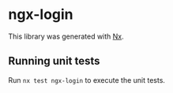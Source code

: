 # ngx-login

This library was generated with [Nx](https://nx.dev).

## Running unit tests

Run `nx test ngx-login` to execute the unit tests.
